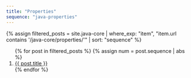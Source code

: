 ```yaml
---
title: "Properties"
sequence: "java-properties"
---
```




{%
assign filtered_posts = site.java-core |
where_exp: "item", "item.url contains '/java-core/properties/'" |
sort: "sequence"
%}
<ol>
    {% for post in filtered_posts %}
    {% assign num = post.sequence | abs %}
    <li>
        <a href="{{ post.url }}">{{ post.title }}</a>
    </li>
    {% endfor %}
</ol>
